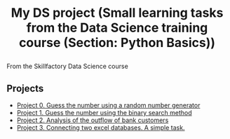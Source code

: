 # <p style="text-align: center;"> My DS project (Small learning tasks from the Data Science training course (Section: Python Basics)) </p>

From the Skillfactory Data Science course

## Projects

* [Project 0. Guess the number using a random number generator](https://github.com/artem-75/DS_skillfactory_projects/tree/main/Project_0)
* [Project 1. Guess the number using the binary search method](https://github.com/artem-75/DS_skillfactory_projects/tree/main/Project_1)
* [Project 2. Analysis of the outflow of bank customers](https://github.com/artem-75/DS_skillfactory_projects/tree/main/Project_2)
* [Project 3. Connecting two excel databases. A simple task.]()
